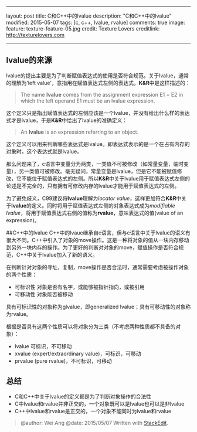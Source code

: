 
---
layout: post
title: C和C++中的lvalue 
description: "C和C++中的lvalue"
modified: 2015-05-07
tags: [c, c++, lvalue, rvalue]
comments: true
image:
  feature: texture-feature-05.jpg
  credit: Texture Lovers
  creditlink: http://texturelovers.com

---
## lvalue的来源
lvalue的提出主要是为了判断赋值表达式的使用是否符合规范。关于lvalue，通常的理解为‘left value'，意指用在赋值表达式左侧的表达式。**K&R**中是这样描述的：
>The name **lvalue** comes from the assignment expression E1 = E2 in which the left operand E1 must be an lvalue expression.

这个定义只是指出赋值表达式的左侧应该是一个lvalue，并没有给出什么样的表达式才是lvalue，于是**K&R**中给出了lvalue的准确定义：
> An **lvalue** is an expression referring to an object.

这个定义可以用来判断哪些表达式是lvalue。即表达式表示的是一个在占有内存的对象时，这个表达式就是lvalue。

那么问题来了，c语言中变量分为两类，一类值不可被修改（如常量变量，临时变量），另一类值可被修改。毫无疑问，常量变量是lvalue，但是它不能被赋值修改，它不能位于赋值表达式的左侧。所以**K&R**中关于lvalue用于赋值表达式左侧的论述是不完全的，只有拥有可修改内存的lvalue才能用于赋值表达式的左侧。

为了避免歧义，C99建议将**lvalue**理解为*locator value*，这样更加符合**K&R**中关于**lvalue**的定义。同时将用于赋值表达式左侧的对象表达式成为*modifiable lvalue*，将用于赋值表达式右侧的值称为**rvalue**，意味表达式的值(value of an expression)。

##C++中的lvalue
C++中的lvaue继承自c语言，但与c语言中关于lvalue的语义有很大不同。C++中引入了对象的move操作。这是一种将对象的值从一块内存移动到另外一块内存的操作。为了更好的判断对对象的move，赋值操作是否符合规范，C++中关于lvalue加入了新的语义。

在判断针对对象的寻址，复制，move操作是否合法时，通常需要考虑被操作对象的两个性质：

- 可标识性 对象是否有名字，或能够被指针指向，或被引用
- 可移动性 对象能否被移动

具有可标识性的对象称为glvalue，即generalized lvalue；具有可移动性的对象称为rvalue。

根据是否具有这两个性质可以将对象分为三类（不考虑两种性质都不具备的对象）：

- lvalue 可标识，不可移动
- xvalue (expert/extraordinary value)，可标识，可移动
- prvalue (pure rvalue)，不可标识，可移动


## 总结

- C和C++中关于lvalue的定义都是为了判断对象操作的合法性
- C中lvalue和rvalue并非正交的，一个对象既可以是lvalue也可以是非lvalue
- C++中lvalue和rvalue是正交的，一个对象不能同时为lvalue和rvalue


> @author: Wei Ang
> @date: 2015/05/07
> Written with [StackEdit](https://stackedit.io/).